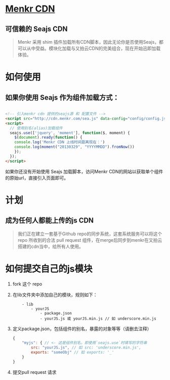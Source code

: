 [Menkr CDN](http://cdn.menkr.com/index.html)
================

## 可信赖的 Seajs CDN

> Menkr 采用 shim 插件加载所有CDN脚本，因此无论你是否使用Seajs，都可以从中受益。模块化加载与又拍云CDN的完美组合，现在开始迅即加载体验。

如何使用
================

## 如果你使用 Seajs 作为组件加载方式：

```html

<!-- 引入menkr cdn 提供的seajs源 和 配置文件 -->
<script src="http://cdn.menkr.com/sea.js" data-config="config/config.js" charset="utf-8"></script>
<script>
  // 使用别名(alias)加载组件
  seajs.use(['jquery', 'moment'], function($, moment) {
    $(document).ready(function() {
  	console.log('Menkr CDN 上线时间距离现在：')
  	console.log(moment("20130329", "YYYYMMDD").fromNow())
    });
  });
</script>
```

如果你还没有开始使用 Seajs 加载脚本，访问Menkr CDN的网站以获取单个组件的原始url，直接引入页面即可。

计划
================

## 成为任何人都能上传的js CDN

> 我们正在建立一套基于Github repo的同步系统，这套系统服务可以将这个repo 所收到的合法 pull request 组件，在merge后同步到menkr在又拍云搭建的cdn当中，给所有人使用。

如何提交自己的js模块
================

1. fork 这个 repo
2. 在lib文件夹中添加自己的模块，规则如下：
	
	```
		- lib
			- yourJS
				- package.json
				- yourJS.js 或 yourJS.min.js // 如 underscore.min.js
	```

3. 定义package.json，包括组件的别名，暴露的对象等等（请删去注释）
	
	```javascript
	{	
		"myjs": { // <- 这是组件别名，即使用`seajs.use`时填写的字符串
			src: "yourJS.js", // 如 src: 'underscore.min.js',
			exports: "someObj" // 如 exports: '_'
		}
	}
	```

4. 提交pull request 请求